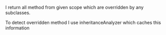 I return all method from given scope which are overridden by any subclasses.

To detect overridden method I use inheritanceAnalyzer which caches this information